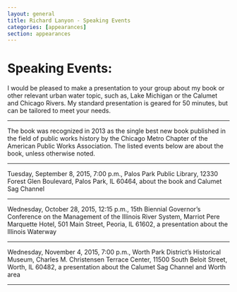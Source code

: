 ```yaml
---
layout: general
title: Richard Lanyon - Speaking Events
categories: [appearances]
section: appearances
---
```


# Speaking Events:
I would be pleased to make a presentation to your group about my book or other relevant urban water topic, such as, Lake Michigan or the Calumet and Chicago Rivers. My standard presentation is geared for 50 minutes, but can be tailored to meet your needs. 

----

The book was recognized in 2013 as the single best new book published in the field of public works history by the Chicago Metro Chapter of the American Public Works Association. The listed events below are about the book, unless otherwise noted.

----

Tuesday, September 8, 2015, 7:00 p.m., Palos Park Public Library, 12330 Forest Glen Boulevard, Palos Park, IL 60464, about the book and Calumet Sag Channel 

----

Wednesday, October 28, 2015, 12:15 p.m., 15th Biennial Governor’s Conference on the Management of the Illinois River System, Marriot Pere Marquette Hotel, 501 Main Street, Peoria, IL 61602, a presentation about the Illinois Waterway 

----

Wednesday, November 4, 2015, 7:00 p.m., Worth Park District’s Historical Museum, Charles M. Christensen Terrace Center, 11500 South Beloit Street, Worth, IL 60482, a presentation about the Calumet Sag Channel and Worth area 

----
